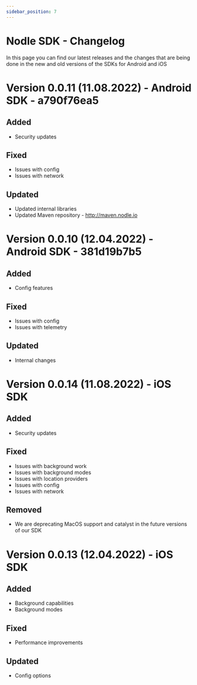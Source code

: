 ```yaml
---
sidebar_position: 7
---
```


# Nodle SDK - Changelog

In this page you can find our latest releases and the changes that are being done in the new and old versions of the SDKs for Android and iOS

# Version 0.0.11 (11.08.2022) - Android SDK - a790f76ea5
## Added
- Security updates
## Fixed
- Issues with config
- Issues with network
## Updated
- Updated internal libraries 
- Updated Maven repository - http://maven.nodle.io

# Version 0.0.10 (12.04.2022) - Android SDK - 381d19b7b5
## Added
- Config features
## Fixed
- Issues with config
- Issues with telemetry
## Updated
- Internal changes

# Version 0.0.14 (11.08.2022) - iOS SDK
## Added
- Security updates
## Fixed
- Issues with background work
- Issues with background modes
- Issues with location providers
- Issues with config
- Issues with network
## Removed
- We are deprecating MacOS support and catalyst in the future versions of our SDK

# Version 0.0.13 (12.04.2022) - iOS SDK
## Added
- Background capabilities
- Background modes
## Fixed
- Performance improvements
## Updated
- Config options